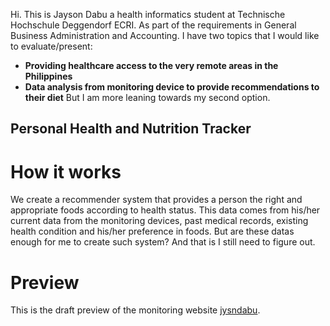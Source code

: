 Hi. This is Jayson Dabu a health informatics  student at Technische Hochschule Deggendorf ECRI.
As part of the  requirements in General Business Administration and Accounting. I have two topics
that I would like to evaluate/present: 
- **Providing healthcare access to the very remote areas in the Philippines**
- **Data analysis from monitoring device to provide recommendations to their diet**
But I am more leaning towards my second option. 
    
## Personal Health and Nutrition Tracker

# How it works 
We create a recommender system that provides a person the right and appropriate foods according to health status. This data comes from his/her current data from the monitoring devices, past medical records, existing health condition and his/her preference in foods. But are these datas enough for me to create such system? And that is I still need to figure out. 

# Preview

This is the draft preview of the monitoring website [jysndabu](https://23w-gbac.github.io/jysndabu/).

